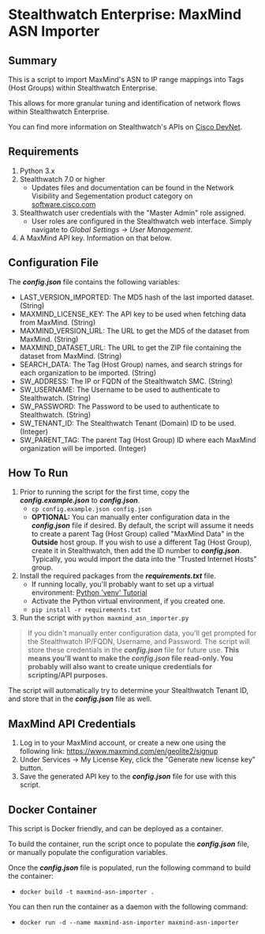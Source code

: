 # Stealthwatch Enterprise: MaxMind ASN Importer

## Summary

This is a script to import MaxMind's ASN to IP range mappings into Tags (Host Groups) within Stealthwatch Enterprise.

This allows for more granular tuning and identification of network flows within Stealthwatch Enterprise.

You can find more information on Stealthwatch's APIs on [Cisco DevNet](https://developer.cisco.com/docs/stealthwatch/).

## Requirements

1. Python 3.x
2. Stealthwatch 7.0 or higher
    - Updates files and documentation can be found in the Network Visibility and Segementation product category on [software.cisco.com](https://software.cisco.com/download/home/286307082)
3. Stealthwatch user credentials with the "Master Admin" role assigned.
    - User roles are configured in the Stealthwatch web interface.  Simply navigate to *Global Settings -> User Management*.
4. A MaxMind API key.  Information on that below.

## Configuration File

The ***config.json*** file contains the following variables:

- LAST_VERSION_IMPORTED: The MD5 hash of the last imported dataset. (String)
- MAXMIND_LICENSE_KEY: The API key to be used when fetching data from MaxMind. (String)
- MAXMIND_VERSION_URL: The URL to get the MD5 of the dataset from MaxMind. (String)
- MAXMIND_DATASET_URL: The URL to get the ZIP file containing the dataset from MaxMind. (String)
- SEARCH_DATA: The Tag (Host Group) names, and search strings for each organization to be imported. (String)
- SW_ADDRESS: The IP or FQDN of the Stealthwatch SMC. (String)
- SW_USERNAME: The Username to be used to authenticate to Stealthwatch. (String)
- SW_PASSWORD: The Password to be used to authenticate to Stealthwatch. (String)
- SW_TENANT_ID: The Stealthwatch Tenant (Domain) ID to be used. (Integer)
- SW_PARENT_TAG: The parent Tag (Host Group) ID where each MaxMind organization will be imported. (Integer)

## How To Run

1. Prior to running the script for the first time, copy the ***config.example.json*** to ***config.json***.
    * ```cp config.example.json config.json```
    * **OPTIONAL:** You can manually enter configuration data in the ***config.json*** file if desired. By default, the script will assume it needs to create a parent Tag (Host Group) called "MaxMind Data" in the **Outside** host group. If you wish to use a different Tag (Host Group), create it in Stealthwatch, then add the ID number to ***config.json***.  Typically, you would import the data into the "Trusted Internet Hosts" group.
2. Install the required packages from the ***requirements.txt*** file.
    * If running locally, you'll probably want to set up a virtual environment: [Python 'venv' Tutorial](https://docs.python.org/3/tutorial/venv.html)
    * Activate the Python virtual environment, if you created one.
    * ```pip install -r requirements.txt```
3. Run the script with ```python maxmind_asn_importer.py```

> If you didn't manually enter configuration data, you'll get prompted for the Stealthwatch IP/FQDN, Username, and Password. The script will store these credentials in the ***config.json*** file for future use. **This means you'll want to make the ***config.json*** file read-only. You probably will also want to create unique credentials for scripting/API purposes.**

The script will automatically try to determine your Stealthwatch Tenant ID, and store that in the ***config.json*** file as well.

## MaxMind API Credentials

1. Log in to your MaxMind account, or create a new one using the following link: https://www.maxmind.com/en/geolite2/signup
2. Under Services -> My License Key, click the "Generate new license key" button.
3. Save the generated API key to the ***config.json*** file for use with this script.

## Docker Container

This script is Docker friendly, and can be deployed as a container.

To build the container, run the script once to populate the ***config.json*** file, or manually populate the configuration variables.

Once the ***config.json*** file is populated, run the following command to build the container:

- ```docker build -t maxmind-asn-importer .```

You can then run the container as a daemon with the following command:

- ```docker run -d --name maxmind-asn-importer maxmind-asn-importer```
